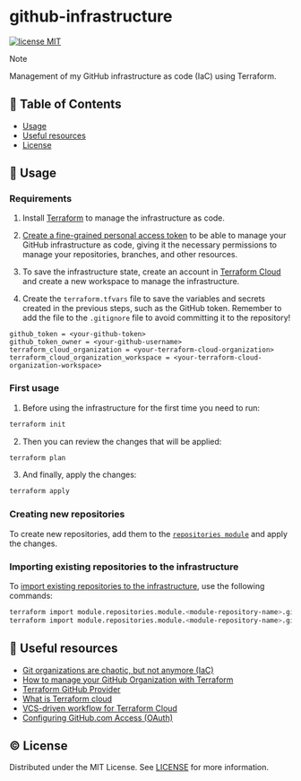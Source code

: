 # github-infrastructure <!-- omit in toc -->

[![license MIT](https://img.shields.io/github/license/inigomarquinez/github-infrastructure?style=flat-square&labelColor=292a44&color=663399)](./LICENSE)

> [!NOTE]
> Management of my GitHub infrastructure as code (IaC) using Terraform.

## 📖 Table of Contents <!-- omit in toc -->

- [Usage](#📄-usage)
- [Useful resources](#🔗-useful-resources)
- [License](#©️-license)

## 📄 Usage

### Requirements

1. Install [Terraform](https://developer.hashicorp.com/terraform/install) to manage the infrastructure as code.

2. [Create a fine-grained personal access token](https://docs.github.com/en/authentication/keeping-your-account-and-data-secure/managing-your-personal-access-tokens#creating-a-fine-grained-personal-access-token) to be able to manage your GitHub infrastructure as code, giving it the necessary permissions to manage your repositories, branches, and other resources.

3. To save the infrastructure state, create an account in [Terraform Cloud](https://app.terraform.io/app) and create a new workspace to manage the infrastructure. 

4. Create the `terraform.tfvars` file to save the variables and secrets created in the previous steps, such as the GitHub token. Remember to add the file to the `.gitignore` file to avoid committing it to the repository!

```hcl
github_token = <your-github-token>
github_token_owner = <your-github-username>
terraform_cloud_organization = <your-terraform-cloud-organization>
terraform_cloud_organization_workspace = <your-terraform-cloud-organization-workspace>
```

### First usage

1. Before using the infrastructure for the first time you need to run:

```bash
terraform init
```

2. Then you can review the changes that will be applied:

```bash
terraform plan
```

3. And finally, apply the changes:

```bash
terraform apply
```

### Creating new repositories

To create new repositories, add them to the [`repositories module`](./repositories/main.tf) and apply the changes.

### Importing existing repositories to the infrastructure

To [import existing repositories to the infrastructure](https://registry.terraform.io/providers/integrations/github/latest/docs/resources/repository#template-repositories), use the following commands:

```bash
terraform import module.repositories.module.<module-repository-name>.github_repository.repository <repository-name>
terraform import module.repositories.module.<module-repository-name>.github_branch.default <repository-name>:<branch-name>
```


## 🔗 Useful resources

- [Git organizations are chaotic, but not anymore (IaC)](https://bounteous17.medium.com/git-organizations-are-chaotic-but-not-anymore-iac-70e20bfc1672)
- [How to manage your GitHub Organization with Terraform](https://blog.terramate.io/how-to-manage-your-github-organization-with-terraform-1b584b2ea177)
- [Terraform GitHub Provider](https://registry.terraform.io/providers/integrations/github/latest/docs)
- [What is Terraform cloud](https://developer.hashicorp.com/terraform/tutorials/cloud-get-started/cloud-sign-up)
- [VCS-driven workflow for Terraform Cloud](https://developer.hashicorp.com/terraform/tutorials/cloud-get-started/cloud-vcs-change)
- [Configuring GitHub.com Access (OAuth)](https://developer.hashicorp.com/terraform/cloud-docs/vcs/github)

## ©️ License

Distributed under the MIT License. See [LICENSE](./LICENSE) for more information.
